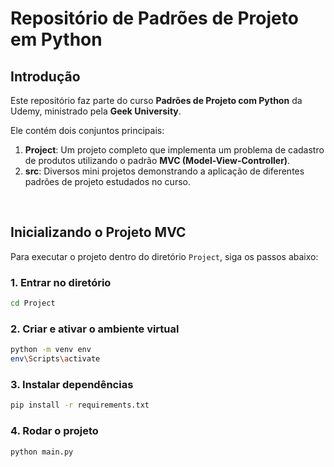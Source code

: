 # Repositório de Padrões de Projeto em Python

## Introdução
Este repositório faz parte do curso **Padrões de Projeto com Python** da Udemy, ministrado pela **Geek University**.  

Ele contém dois conjuntos principais:

1. **Project**: Um projeto completo que implementa um problema de cadastro de produtos utilizando o padrão **MVC (Model-View-Controller)**.  
2. **src**: Diversos mini projetos demonstrando a aplicação de diferentes padrões de projeto estudados no curso.

<br>

## Inicializando o Projeto MVC

Para executar o projeto dentro do diretório `Project`, siga os passos abaixo:

### 1. Entrar no diretório
```bash
cd Project
```

### 2. Criar e ativar o ambiente virtual
```bash
python -m venv env
env\Scripts\activate
```
### 3. Instalar dependências
```bash
pip install -r requirements.txt
```

### 4. Rodar o projeto
```bash
python main.py
```